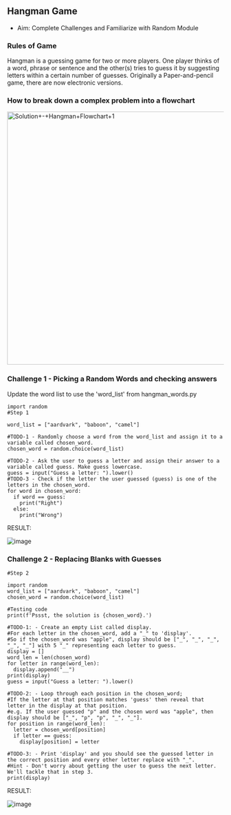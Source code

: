 ## Hangman Game
- Aim: Complete Challenges and Familiarize with Random Module

### Rules of Game

Hangman is a guessing game for two or more players. One player thinks of a word, phrase or sentence and the other(s) tries to guess it by suggesting letters within a certain number of guesses. Originally a Paper-and-pencil game, there are now electronic versions.

### How to break down a complex problem into a flowchart
<img width="588" alt="Solution+-+Hangman+Flowchart+1" src="https://user-images.githubusercontent.com/100339175/226004348-a298b92b-c8ef-4664-bedb-39086d4608de.png">

### Challenge 1 - Picking a Random Words and checking answers
Update the word list to use the 'word_list' from hangman_words.py

```
import random
#Step 1 

word_list = ["aardvark", "baboon", "camel"]

#TODO-1 - Randomly choose a word from the word_list and assign it to a variable called chosen_word.
chosen_word = random.choice(word_list)

#TODO-2 - Ask the user to guess a letter and assign their answer to a variable called guess. Make guess lowercase.
guess = input("Guess a letter: ").lower()
#TODO-3 - Check if the letter the user guessed (guess) is one of the letters in the chosen_word.
for word in chosen_word:
  if word == guess:
    print("Right")
  else:
    print("Wrong")
```
RESULT: 

![image](https://user-images.githubusercontent.com/100339175/226020939-5ff13fbf-04fa-4b33-a298-e55e12c2b9fc.png)


### Challenge 2 - Replacing Blanks with Guesses
```
#Step 2

import random
word_list = ["aardvark", "baboon", "camel"]
chosen_word = random.choice(word_list)

#Testing code
print(f'Pssst, the solution is {chosen_word}.')

#TODO-1: - Create an empty List called display.
#For each letter in the chosen_word, add a "_" to 'display'.
#So if the chosen_word was "apple", display should be ["_", "_", "_", "_", "_"] with 5 "_" representing each letter to guess.
display = []
word_len = len(chosen_word)
for letter in range(word_len):
  display.append("__")
print(display)
guess = input("Guess a letter: ").lower()

#TODO-2: - Loop through each position in the chosen_word;
#If the letter at that position matches 'guess' then reveal that letter in the display at that position.
#e.g. If the user guessed "p" and the chosen word was "apple", then display should be ["_", "p", "p", "_", "_"].
for position in range(word_len):
  letter = chosen_word[position]
  if letter == guess:
    display[position] = letter

#TODO-3: - Print 'display' and you should see the guessed letter in the correct position and every other letter replace with "_".
#Hint - Don't worry about getting the user to guess the next letter. We'll tackle that in step 3.
print(display)
```
RESULT:

![image](https://user-images.githubusercontent.com/100339175/226029769-d8f6bb45-35be-411e-a4eb-74283e1efd70.png)

